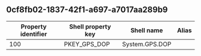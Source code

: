 ## 0cf8fb02-1837-42f1-a697-a7017aa289b9

Property identifier | Shell property key | Shell name | Alias
--- | --- | --- | ---
100 | PKEY_GPS_DOP | System.GPS.DOP | 

